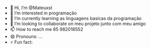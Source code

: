 - 👋 Hi, I’m @Mateuxst
- 👀 I’m interested in programação
- 🌱 I’m currently learning as linguagens basicas da programação
- 💞️ I’m looking to collaborate on meu projeto junto com meu amigo
- 📫 How to reach me 85 982018552
- 😄 Pronouns: ...
- ⚡ Fun fact: 

<!---
Mateuxst/Mateuxst is a ✨ special ✨ repository because its `README.md` (this file) appears on your GitHub profile.
You can click the Preview link to take a look at your changes.
--->
